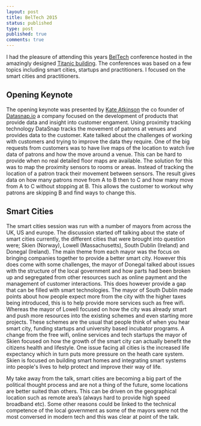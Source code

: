 ```yaml
---
layout: post
title: BelTech 2015
status: published
type: post
published: true
comments: true
---
```


I had the pleasure of attending this years [BelTech](http://www.beltech2015.com/) conference hosted in the amazingly designed [Titanic building](http://www.titanicbelfast.com/). The conferences was based on a few topics including smart cities, startups and practitioners. I focused on the smart cities and practitioners.   

## Opening Keynote 
The opening keynote was presented by [Kate Atkinson](https://twitter.com/_kate_atkinson_) the co founder of [Datasnap.io](http://datasnap.io/) a company focused on the development of products that provide data and insight into customer engament. Using proximity tracking technology DataSnap tracks the movement of patrons at venues and provides data to the customer. Kate talked about the challenges of working with customers and trying to improve the data they require. One of the big requests from customers was to have live maps of the location to watch live data of patrons and how the move around a venue. This can be hard to provide when no real detailed floor maps are available. The solution for this was to map the proximity sensors to rooms or areas. Instead of tracking the location of a patron track their movement between sensors. The result gives data on how many patrons move from A to B then to C and how many move from A to C without stopping at B. This allows the customer to workout why patrons are skipping B and find ways to change this. 

## Smart Cities 
The smart cities session was run with a number of mayors from across the UK, US and europe. The discussion started off talking about the state of smart cities currently, the different cities that were brought into question were; Skien (Norway), Lowell (Massachusetts), South Dublin (Ireland) and Donegal (Ireland). The main theme from each mayor was the focus on bringing companies together to provide a better smart city. However this does come with some challenges, the mayor of Donegal talked about issues with the structure of the local government and how parts had been broken up and segregated from other resources such as online payment and the management of customer interactions. This does however provide a gap that can be filled with smart technologies. The mayor of South Dublin made points about how people expect more from the city with the higher taxes being introduced, this is to help provide more services such as free wifi. Whereas the mayor of Lowell focused on how the city was already smart and push more resources into the existing schemes and even starting more projects. These schemes are the usual that people think of when you hear smart city, funding startups and university based incubator programs. A change from the free wifi, online services and tech startups the mayor of Skien focused on how the growth of the smart city can actually benefit the citizens health and lifestyle. One issue facing all cities is the increased life expectancy which in turn puts more pressure on the heath care system. Skien is focused on building smart homes and integrating smart systems into people's lives to help protect and improve their way of life. 

My take away from the talk, smart cities are becoming a big part of the political thought process and are not a thing of the future, some locations are better suited than others. This can be driven on the geographical location such as remote area’s (always hard to provide high speed broadband etc). Some other reasons could be linked to the technical competence of the local government as some of the mayors were not the most conversed in modern tech and this was clear at point of the talk. 




